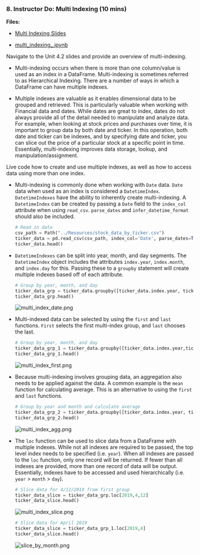 ### 8. Instructor Do: Multi Indexing (10 mins)

**Files:**

* [Multi Indexing Slides]()

* [multi_indexing_.ipynb](Activities/08-Ins_Multi_Indexing/Solved/multi_indexing.ipynb)

Navigate to the Unit 4.2 slides and provide an overview of multi-indexing.

* Multi-indexing occurs when there is more than one column/value is used as an index in a DataFrame. Multi-indexing is sometimes referred to as Hierarchical Indexing. There are a number of ways in which a DataFrame can have multiple indexes.

* Multiple indexes are valuable as it enables dimensional data to be grouped and retrieved. This is particularly valuable when working with Financial data and dates. While dates are great to index, dates do not always provide all of the detail needed to manipulate and analyze data. For example, when looking at stock prices and purchases over time, it is important to group data by both date and ticker. In this operation, both date and ticker can be indexes, and by specifying date and ticker, you can slice out the price of a particular stock at a specific point in time. Essentially, multi-indexing improves data storage, lookup, and manipulation/assignment.

Live code how to create and use multiple indexes, as well as how to access data using more than one index.

* Multi-indexing is commonly done when working with `Date` data. `Date` data when used as an index is considered a `DatetimeIndex`. `DatetimeIndexes` have the ability to inherently create multi-indexing. A `DatetimeIndex` can be created by passing a `Date` field to the `index_col` attribute when using `read_csv`. `parse_dates` and `infer_datetime_format` should also be included.

    ```python
    # Read in data
    csv_path = Path("../Resources/stock_data_by_ticker.csv")
    ticker_data = pd.read_csv(csv_path, index_col='Date', parse_dates=True, infer_datetime_format=True)
    ticker_data.head()
    ```

* `DatetimeIndexes` can be split into year, month, and day segments. The `DatetimeIndex` object includes the attributes `index.year`, `index.month`, and `index.day` for this. Passing these to a `groupby` statement will create multiple indexes based off of each attribute.

  ```python
  # Group by year, month, and day
  ticker_data_grp = ticker_data.groupby([ticker_data.index.year, ticker_data.index.month, ticker_data.index.day]).first()
  ticker_data_grp.head()
   ```

  ![multi_index_date.png](Images/multi_index_date.png)

* Multi-indexed data can be selected by using the `first` and `last` functions. `First` selects the first multi-index group, and `last` chooses the last.

  ```python
  # Group by year, month, and day
  ticker_data_grp_1 = ticker_data.groupby([ticker_data.index.year,ticker_data.index.month, ticker_data.index.day]).first()
  ticker_data_grp_1.head()
  ```

  ![multi_index_first.png](Images/multi_index_first.png)

* Because multi-indexing involves grouping data, an aggregation also needs to be applied against the data. A common example is the `mean` function for calculating average. This is an alternative to using the `first` and `last` functions.

  ```python
  # Group by year and month and calculate average
  ticker_data_grp_2 = ticker_data.groupby([ticker_data.index.year, ticker_data.index.month]).mean()
  ticker_data_grp_2.head()
  ```

  ![multi_index_agg.png](Images/multi_index_agg.png)

* The `loc` function can be used to slice data from a DataFrame with multiple indexes. While not all indexes are required to be passed, the top level index needs to be specified (i.e. `year`). When all indexes are passed to the `loc` function, only one record will be returned. If fewer than all indexes are provided, more than one record of data will be output. Essentially, indexes have to be accessed and used hierarchically (i.e. `year` > `month` > `day`).

    ```python
    # Slice data for 4/12/2019 from first group
    ticker_data_slice = ticker_data_grp.loc[2019,4,12]
    ticker_data_slice.head()
    ```

  ![multi_index_slice.png](Images/multi_index_slice.png)

  ```python
  # Slice data for April 2019
  ticker_data_slice = ticker_data_grp_1.loc[2019,4]
  ticker_data_slice.head()
  ```

  ![slice_by_month.png](Images/slice_by_month.png)
